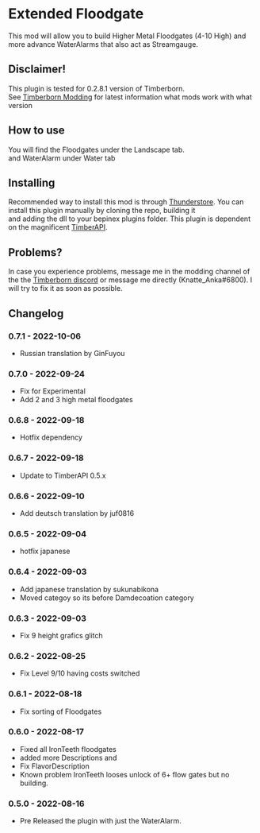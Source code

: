 # Extended Floodgate

This mod will allow you to build Higher Metal Floodgates (4-10 High) and more advance WaterAlarms that also act as Streamgauge.  

## Disclaimer!

This plugin is tested for 0.2.8.1 version of Timberborn.  
See [Timberborn Modding](https://docs.google.com/spreadsheets/d/15juA0Fl6ZjbYmoNTg_vjMophBvtjMz8YNUI_KmNdtdg/edit?usp=sharing) for latest information what mods work with what version


## How to use

You will find the Floodgates under the Landscape tab.   
and WaterAlarm under Water tab  

## Installing

Recommended way to install this mod is through [Thunderstore](https://timberborn.thunderstore.io/). You can install this plugin manually by cloning the repo, building it  
and adding the dll to your bepinex plugins folder. This plugin is dependent on the magnificent [TimberAPI](https://github.com/Timberborn-Modding-Central/TimberAPI).  

## Problems?

In case you experience problems, message me in the modding channel of the the [Timberborn discord](https://discord.gg/mfbBF4cWpX) or message me directly (Knatte_Anka#6800). I will try to fix it as soon as possible.  

## Changelog

### 0.7.1 - 2022-10-06

- Russian translation by GinFuyou

### 0.7.0 - 2022-09-24

- Fix for Experimental
- Add 2 and 3 high metal floodgates

### 0.6.8 - 2022-09-18

- Hotfix dependency

### 0.6.7 - 2022-09-18

- Update to TimberAPI 0.5.x

### 0.6.6 - 2022-09-10

- Add deutsch translation by juf0816

### 0.6.5 - 2022-09-04
 - hotfix japanese

### 0.6.4 - 2022-09-03
- Add japanese translation by sukunabikona
- Moved categoy so its before Damdecoation category

### 0.6.3 - 2022-09-03

- Fix 9 height grafics glitch

### 0.6.2 - 2022-08-25

- Fix Level 9/10 having costs switched

### 0.6.1 - 2022-08-18
- Fix sorting of Floodgates

### 0.6.0 - 2022-08-17
- Fixed all IronTeeth floodgates 
- added more Descriptions and 
- Fix FlavorDescription
- Known problem IronTeeth looses unlock of 6+ flow gates but no building.

### 0.5.0 - 2022-08-16

- Pre Released the plugin with just the WaterAlarm.
